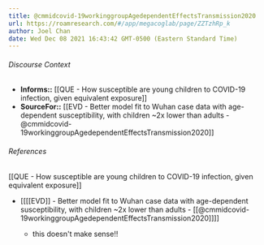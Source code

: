 ```yaml
---
title: @cmmidcovid-19workinggroupAgedependentEffectsTransmission2020
url: https://roamresearch.com/#/app/megacoglab/page/ZZTzhRp_k
author: Joel Chan
date: Wed Dec 08 2021 16:43:42 GMT-0500 (Eastern Standard Time)
---
```




###### Discourse Context

- **Informs::** [[QUE - How susceptible are young children to COVID-19 infection, given equivalent exposure]]
- **SourceFor::** [[EVD - Better model fit to Wuhan case data with age-dependent susceptibility, with children ~2x lower than adults - @cmmidcovid-19workinggroupAgedependentEffectsTransmission2020]]

###### References

[[QUE - How susceptible are young children to COVID-19 infection, given equivalent exposure]]

- [[[[EVD]] - Better model fit to Wuhan case data with age-dependent susceptibility, with children ~2x lower than adults - [[@cmmidcovid-19workinggroupAgedependentEffectsTransmission2020]]]]

    - this doesn't make sense!!
